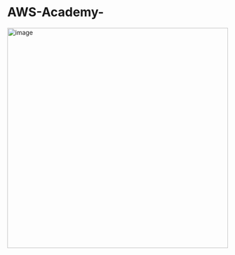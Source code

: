 # AWS-Academy-

<img width="503" alt="image" src="https://github.com/Drishti228/AWS-Academy-/assets/84791003/d964a942-d198-4064-85ad-af68798eadcc">

